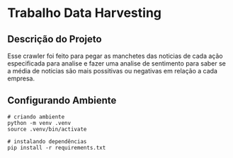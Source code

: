 # Trabalho Data Harvesting

## Descrição do Projeto

Esse crawler foi feito para pegar as manchetes das noticias de cada ação especificada para analise e fazer uma analise de sentimento para saber se a média de noticias são mais possitivas ou negativas em relação a cada empresa. 

## Configurando Ambiente
```shell
# criando ambiente 
python -m venv .venv
source .venv/bin/activate

# instalando dependências
pip install -r requirements.txt
```
